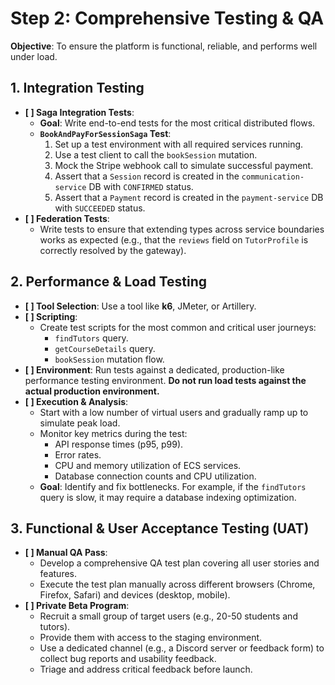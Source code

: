 # Step 2: Comprehensive Testing & QA

**Objective**: To ensure the platform is functional, reliable, and performs well under load.

## 1. Integration Testing

-   **[ ] Saga Integration Tests**:
    -   **Goal**: Write end-to-end tests for the most critical distributed flows.
    -   **`BookAndPayForSessionSaga` Test**:
        1.  Set up a test environment with all required services running.
        2.  Use a test client to call the `bookSession` mutation.
        3.  Mock the Stripe webhook call to simulate successful payment.
        4.  Assert that a `Session` record is created in the `communication-service` DB with `CONFIRMED` status.
        5.  Assert that a `Payment` record is created in the `payment-service` DB with `SUCCEEDED` status.
-   **[ ] Federation Tests**:
    -   Write tests to ensure that extending types across service boundaries works as expected (e.g., that the `reviews` field on `TutorProfile` is correctly resolved by the gateway).

## 2. Performance & Load Testing

-   **[ ] Tool Selection**: Use a tool like **k6**, JMeter, or Artillery.
-   **[ ] Scripting**:
    -   Create test scripts for the most common and critical user journeys:
        -   `findTutors` query.
        -   `getCourseDetails` query.
        -   `bookSession` mutation flow.
-   **[ ] Environment**: Run tests against a dedicated, production-like performance testing environment. **Do not run load tests against the actual production environment.**
-   **[ ] Execution & Analysis**:
    -   Start with a low number of virtual users and gradually ramp up to simulate peak load.
    -   Monitor key metrics during the test:
        -   API response times (p95, p99).
        -   Error rates.
        -   CPU and memory utilization of ECS services.
        -   Database connection counts and CPU utilization.
    -   **Goal**: Identify and fix bottlenecks. For example, if the `findTutors` query is slow, it may require a database indexing optimization.

## 3. Functional & User Acceptance Testing (UAT)

-   **[ ] Manual QA Pass**:
    -   Develop a comprehensive QA test plan covering all user stories and features.
    -   Execute the test plan manually across different browsers (Chrome, Firefox, Safari) and devices (desktop, mobile).
-   **[ ] Private Beta Program**:
    -   Recruit a small group of target users (e.g., 20-50 students and tutors).
    -   Provide them with access to the staging environment.
    -   Use a dedicated channel (e.g., a Discord server or feedback form) to collect bug reports and usability feedback.
    -   Triage and address critical feedback before launch.

